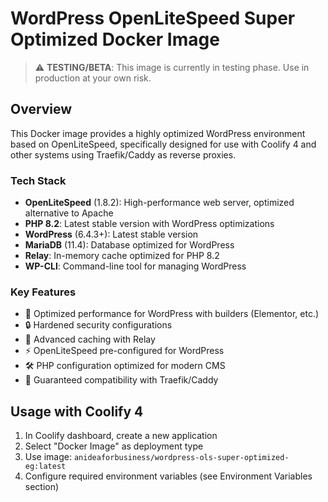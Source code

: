 # WordPress OpenLiteSpeed Super Optimized Docker Image

> ⚠️ **TESTING/BETA**: This image is currently in testing phase. Use in production at your own risk.

## Overview

This Docker image provides a highly optimized WordPress environment based on OpenLiteSpeed, specifically designed for use with Coolify 4 and other systems using Traefik/Caddy as reverse proxies.

### Tech Stack

- **OpenLiteSpeed** (1.8.2): High-performance web server, optimized alternative to Apache
- **PHP 8.2**: Latest stable version with WordPress optimizations
- **WordPress** (6.4.3+): Latest stable version
- **MariaDB** (11.4): Database optimized for WordPress
- **Relay**: In-memory cache optimized for PHP 8.2
- **WP-CLI**: Command-line tool for managing WordPress

### Key Features

- 🚀 Optimized performance for WordPress with builders (Elementor, etc.)
- 🔒 Hardened security configurations
- 💾 Advanced caching with Relay
- ⚡ OpenLiteSpeed pre-configured for WordPress
- 🛠️ PHP configuration optimized for modern CMS
- 🔄 Guaranteed compatibility with Traefik/Caddy

## Usage with Coolify 4

1. In Coolify dashboard, create a new application
2. Select "Docker Image" as deployment type
3. Use image: `anideaforbusiness/wordpress-ols-super-optimized-eg:latest`
4. Configure required environment variables (see Environment Variables section)
